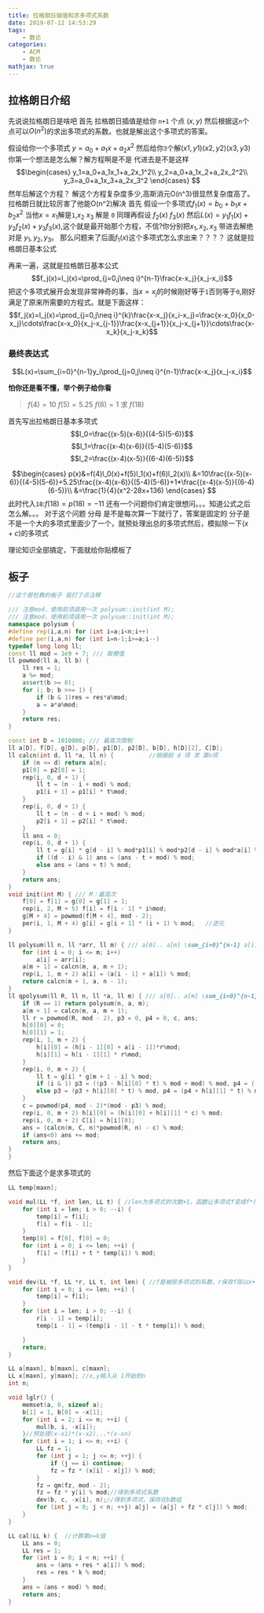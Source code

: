 ```yaml
---
title: 拉格朗日插值和求多项式系数
date: 2019-07-12 14:53:29
tags:
    - 数论
categories:
    - ACM
    - 数论
mathjax: true
---
```

## 拉格朗日介绍
先说说拉格朗日是啥吧
首先 拉格朗日插值是给你 `n+1` 个点 $(x,y)$ 然后根据这`n`个点可以$O(n^2)$的求出多项式的系数。也就是解出这个多项式的答案。

假设给你一个多项式
$y=a_0+a_1x+a_2x^2$
然后给你`3`个解$(x1,y1)(x2,y2)(x3,y3)$你第一个想法是怎么解？解方程啊是不是
代进去是不是这样
$$\begin{cases}
y_1=a_0+a_1x_1+a_2x_1^2\\
y_2=a_0+a_1x_2+a_2x_2^2\\
y_3=a_0+a_1x_3+a_2x_3^2
\end{cases}
$$
然年后解这个方程？
解这个方程复杂度多少,高斯消元O(n^3)很显然复杂度高了。
拉格朗日就比较厉害了他能O(n^2)解决
首先 假设一个多项式$f_1(x)= b_0 + b_1x+b_2x^2$
当他$x=x_1$解是`1`,$x_2$ $x_3$ 解是 `0`
同理再假设 $f_2(x)$ $f_3(x)$
然后$L(x)=y_1f_1(x)+y_2f_2(x)+y_3f_3(x)$,这个就是最开始那个方程，不信?你分别把$x_1,x_2,x_3$ 带进去解绝对是 $y_1,y_2,y_3$。
那么问题来了后面$f_1(x)$这个多项式怎么求出来？？？？
这就是拉格朗日基本公式

再来一遍，这就是拉格朗日基本公式
$$f_j(x)=l_j(x)=\prod_{j=0,j\neq i}^{n-1}\frac{x-x_j}{x_j-x_i}$$
把这个多项式展开会发现非常神奇的事，当$x=x_j$的时候刚好等于`1`否则等于`0`,刚好满足了原来所需要的方程式。就是下面这样：
$$f_j(x)=l_j(x)=\prod_{j=0,j\neq i}^{k}\frac{x-x_j}{x_i-x_j}=\frac{x-x_0}{x_0-x_j}\cdots\frac{x-x_0}{x_j-x_{j-1}}\frac{x-x_{j+1}}{x_j-x_{j+1}}\cdots\frac{x-x_k}{x_j-x_k}$$
### 最终表达式
$$L(x)=\sum_{i=0}^{n-1}y_i\prod_{j=0,j\neq i}^{n-1}\frac{x-x_j}{x_j-x_i}$$


**怕你还是看不懂，举个例子给你看**

> $f(4)=10\ f(5)=5.25\ f(6)=1$ 求 $f(18)$

首先写出拉格朗日基本多项式
$$l_0=\frac{(x-5)(x-6)}{(4-5)(5-6)}$$
$$l_1=\frac{(x-4)(x-6)}{(5-4)(5-6)}$$
$$l_2=\frac{(x-4)(x-5)}{(6-4)(6-5)}$$

$$\begin{cases}
p(x)&=f(4)l_0(x)+f(5)l_1(x)+f(6)l_2(x)\\
&=10\frac{(x-5)(x-6)}{(4-5)(5-6)}+5.25\frac{(x-4)(x-6)}{(5-4)(5-6)}+1*\frac{(x-4)(x-5)}{(6-4)(6-5)}\\
&=\frac{1}{4}(x^2-28x+136)
\end{cases}
$$
此时代入`18`:$f(18)=p(18)=-11$
还有一个问题你们肯定很想问。。。知道公式之后怎么解。。。
对于这个问题
分母 是不是每次算一下就行了，答案是固定的
分子是不是一个大的多项式里面少了一个，就预处理出总的多项式然后，模拟除一下$(x+c)$的多项式

理论知识全部搞定，下面就给你贴模板了
## 板子
```C++
//这个是杜教的板子 我打了点注释

/// 注意mod，使用前须调用一次 polysum::init(int M);
/// 注意mod，使用前须调用一次 polysum::init(int M);
namespace polysum {
#define rep(i,a,n) for (int i=a;i<n;i++)
#define per(i,a,n) for (int i=n-1;i>=a;i--)
typedef long long ll;
const ll mod = 1e9 + 7; /// 取模值
ll powmod(ll a, ll b) {
    ll res = 1;
    a %= mod;
    assert(b >= 0);
    for (; b; b >>= 1) {
        if (b & 1)res = res*a%mod;
        a = a*a%mod;
    }
    return res;
}

const int D = 1010000; /// 最高次限制
ll a[D], f[D], g[D], p[D], p1[D], p2[D], b[D], h[D][2], C[D];
ll calcn(int d, ll *a, ll n) {          //根据前 d 项 求 第n项
    if (n <= d) return a[n];
    p1[0] = p2[0] = 1;
    rep(i, 0, d + 1) {
        ll t = (n - i + mod) % mod;
        p1[i + 1] = p1[i] * t%mod;
    }
    rep(i, 0, d + 1) {
        ll t = (n - d + i + mod) % mod;
        p2[i + 1] = p2[i] * t%mod;
    }
    ll ans = 0;
    rep(i, 0, d + 1) {
        ll t = g[i] * g[d - i] % mod*p1[i] % mod*p2[d - i] % mod*a[i] % mod;
        if ((d - i) & 1) ans = (ans - t + mod) % mod;
        else ans = (ans + t) % mod;
    }
    return ans;
}
void init(int M) { /// M：最高次
    f[0] = f[1] = g[0] = g[1] = 1;
    rep(i, 2, M + 5) f[i] = f[i - 1] * i%mod;
    g[M + 4] = powmod(f[M + 4], mod - 2);
    per(i, 1, M + 4) g[i] = g[i + 1] * (i + 1) % mod;   //逆元
}

ll polysum(ll n, ll *arr, ll m) { /// a[0].. a[m] \sum_{i=0}^{n-1} a[i]
    for (int i = 0; i <= m; i++)
        a[i] = arr[i];
    a[m + 1] = calcn(m, a, m + 1);
    rep(i, 1, m + 2) a[i] = (a[i - 1] + a[i]) % mod;
    return calcn(m + 1, a, n - 1);
}
ll qpolysum(ll R, ll n, ll *a, ll m) { /// a[0].. a[m] \sum_{i=0}^{n-1} a[i]*R^i
    if (R == 1) return polysum(n, a, m);
    a[m + 1] = calcn(m, a, m + 1);
    ll r = powmod(R, mod - 2), p3 = 0, p4 = 0, c, ans;
    h[0][0] = 0;
    h[0][1] = 1;
    rep(i, 1, m + 2) {
        h[i][0] = (h[i - 1][0] + a[i - 1])*r%mod;
        h[i][1] = h[i - 1][1] * r%mod;
    }
    rep(i, 0, m + 2) {
        ll t = g[i] * g[m + 1 - i] % mod;
        if (i & 1) p3 = ((p3 - h[i][0] * t) % mod + mod) % mod, p4 = ((p4 - h[i][1] * t) % mod + mod) % mod;
        else p3 = (p3 + h[i][0] * t) % mod, p4 = (p4 + h[i][1] * t) % mod;
    }
    c = powmod(p4, mod - 2)*(mod - p3) % mod;
    rep(i, 0, m + 2) h[i][0] = (h[i][0] + h[i][1] * c) % mod;
    rep(i, 0, m + 2) C[i] = h[i][0];
    ans = (calcn(m, C, n)*powmod(R, n) - c) % mod;
    if (ans<0) ans += mod;
    return ans;
}
}
```

然后下面这个是求多项式的
```C++
LL temp[maxn];

void mul(LL *f, int len, LL t) { //len为多项式的次数+1，函数让多项式f变成f*(x+t)
    for (int i = len; i > 0; --i) {
        temp[i] = f[i];
        f[i] = f[i - 1];
    }
    temp[0] = f[0], f[0] = 0;
    for (int i = 0; i <= len; ++i) {
        f[i] = (f[i] + t * temp[i]) % mod;
    }
}

void dev(LL *f, LL *r, LL t, int len) { //f是被除多项式的系数，r保存f除以x+t的结果 len是最高次项
    for (int i = 0; i <= len; ++i) {
        temp[i] = f[i];
    }
    for (int i = len; i > 0; --i) {
        r[i - 1] = temp[i];
        temp[i - 1] = (temp[i - 1] - t * temp[i]) % mod;

    }
    return;
}

LL a[maxn], b[maxn], c[maxn];
LL x[maxn], y[maxn]; //x,y输入从 1开始到n
int n;

void lglr() {
    memset(a, 0, sizeof a);
    b[1] = 1, b[0] = -x[1];
    for (int i = 2; i <= n; ++i) {
        mul(b, i, -x[i]);
    }//预处理(x-x1)*(x-x2)...*(x-xn)
    for (int i = 1; i <= n; ++i) {
        LL fz = 1;
        for (int j = 1; j <= n; ++j) {
            if (j == i) continue;
            fz = fz * (x[i] - x[j]) % mod;
        }
        fz = qm(fz, mod - 2);
        fz = fz * y[i] % mod;//得到多项式系数
        dev(b, c, -x[i], n);//得到多项式，保存在b数组
        for (int j = 0; j < n; ++j) a[j] = (a[j] + fz * c[j]) % mod;
    }
}

LL cal(LL k) {  //计算第x=k值
    LL ans = 0;
    LL res = 1;
    for (int i = 0; i < n; ++i) {
        ans = (ans + res * a[i]) % mod;
        res = res * k % mod;
    }
    ans = (ans + mod) % mod;
    return ans;
}
```